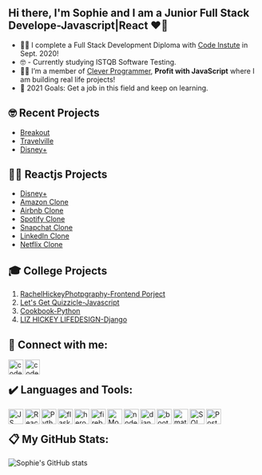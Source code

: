 ## **Hi there, I'm Sophie and I am a Junior Full Stack Develope-Javascript|React** ❤️‍🔥


- 👩‍🎓 I complete a Full Stack Development Diploma with [Code Instute](https://codeinstitute.net/) in Sept. 2020!
- 🤓 - Currently studying ISTQB Software Testing.
- 👩‍💻 I’m a member of [Clever Programmer](https://www.cleverprogrammer.com/),  **Profit with JavaScript** where I am building real life projects!
- 🙏 2021 Goals: Get a job in this field and keep on learning.

## 🤓 **Recent Projects**
- [Breakout](https://github.com/SophieH93/breakoutGame)
- [Travelville](https://github.com/SophieH93/travelvilleMaterialze)
- [Disney+](https://github.com/SophieH93/DisneyPlus)


## 👩‍💻 **Reactjs Projects**
- [Disney+](https://github.com/SophieH93/DisneyPlus)
- [Amazon Clone](https://github.com/SophieH93/amazonClone2)
- [Airbnb Clone](https://github.com/SophieH93/airbnbClone)
- [Spotify Clone](https://github.com/SophieH93/spotify_clone)
- [Snapchat Clone](https://github.com/SophieH93/snapchatClone)
- [LinkedIn Clone](https://github.com/SophieH93/linkedInClone)
- [Netflix Clone](https://github.com/SophieH93/Netflix-Clone)

## 🎓 **College Projects**
1. [RachelHickeyPhotpgraphy-Frontend Porject](https://sophieh93.github.io/RachelHickeyPhotpgraphy/)
2. [Let's Get Quizzicle-Javascript](https://sophieh93.github.io/letsgetquizzicle/)
3. [Cookbook-Python](http://my-cookbook2020.herokuapp.com/home)
4. [LIZ HICKEY LIFEDESIGN-Django](https://lizhickeylifedesign.herokuapp.com/)

## 📱 **Connect with me:**

[<img align="left" alt="codeSTACKr | LinkedIn" width="30px" src="https://upload.wikimedia.org/wikipedia/commons/thumb/c/ca/LinkedIn_logo_initials.png/768px-LinkedIn_logo_initials.png"/>][linkedin] 
[<img align="left" alt="codeSTACKr | Instagram" width="30px" src="https://upload.wikimedia.org/wikipedia/commons/thumb/e/e7/Instagram_logo_2016.svg/1200px-Instagram_logo_2016.svg.png" >][instagram]

<br />

## ✔️  **Languages and Tools:**

<img align="left" alt="JS" width="30x" src="https://upload.wikimedia.org/wikipedia/commons/thumb/9/99/Unofficial_JavaScript_logo_2.svg/480px-Unofficial_JavaScript_logo_2.svg.png" />  

<img align="left" alt="React" width="30px" src="https://ensocore.com/media/61/reactjs-logo-sticker%20%281%29.jpg" /> 

<img align="left" alt="Python" width="30px" src="https://upload.wikimedia.org/wikipedia/commons/thumb/c/c3/Python-logo-notext.svg/768px-Python-logo-notext.svg.png" />
<img align="left" alt="flask" width="30px" src="https://banner2.cleanpng.com/20180508/qyw/kisspng-flask-python-web-framework-web-application-tutoria-5af1dbb70b6430.1030595115257998630467.jpg" />

<img align="left" alt="heroku" width="30px" src="https://res-3.cloudinary.com/crunchbase-production/image/upload/c_lpad,f_auto,q_auto:eco/v1491420676/cenlvst0fgs8ejx12n8u.png" />
<img align="left" alt="firebase" width="30px" src="https://cdn4.iconfinder.com/data/icons/google-i-o-2016/512/google_firebase-2-512.png" />
<img align="left" alt="Mongodb" width="30px" src="https://img.icons8.com/color/452/mongodb.png" />
<img align="left" alt="nodejs" width="30px" src="https://coursor.in/wp-content/uploads/2021/01/nodejs.png" />
<img align="left" alt="django" width="30px" src="https://encrypted-tbn0.gstatic.com/images?q=tbn:ANd9GcRE3E-aFhgiuGFzhMcY7Gs9VL8XFbl_AJ7jCA&usqp=CAU" />
<img align="left" alt="bootstrap" width="30px" src="https://fonsekainnovations.com/app/uploads/2019/01/Bootstrap.png" />
<img align="left" alt="material-ui" width="30px" src="https://material-ui.com/static/logo.png" />
<img align="left" alt="SQL" width="30px" src="https://cloudblogs.microsoft.com/uploads/prod/sites/32/2020/05/SQL.png" />
<img align="left" alt="Postgresql" width="30px" src="https://upload.wikimedia.org/wikipedia/commons/thumb/2/29/Postgresql_elephant.svg/1200px-Postgresql_elephant.svg.png" />

<br />

## 📋 **My GitHub Stats:** 

![Sophie's GitHub stats](https://github-readme-stats.vercel.app/api?username=SophieH93&show_icons=true&theme=radical)





[website]: sophies-portfolio.herokuapp.com/
[instagram]: https://www.instagram.com/irishgirldeveloper
[linkedin]: https://www.linkedin.com/in/sophiehickey/
[webdevplaylist]: https://www.youtube.com/playlist?list=PLkwxH9e_vrAJ0WbEsFA9W3I1W-g_BTsbt
[jsplaylist]: https://www.youtube.com/playlist?list=PLkwxH9e_vrALRJKu7wfXby3MKeflhTu6B
[cssplaylist]: https://www.youtube.com/playlist?list=PLkwxH9e_vrALSdvZuEh6gqQdmDoDIoqz4
[reactplaylist]: https://www.youtube.com/playlist?list=PLkwxH9e_vrAK4TdffpxKY3QGyHCpxFcQ0




